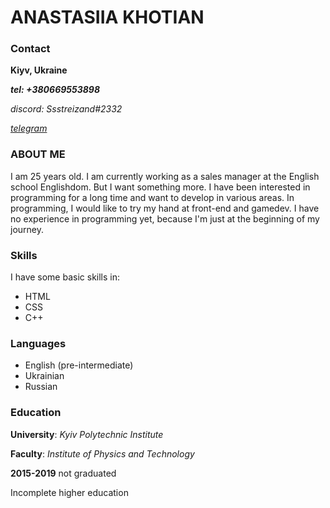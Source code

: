 # ANASTASIIA KHOTIAN

### Contact

**Kiyv, Ukraine**

***tel: +380669553898***

*discord: Ssstreizand#2332*

*[telegram](https://t.me/avadimovna)*

### ABOUT ME
I am 25 years old. I am currently working as a sales manager at the English school Englishdom. But I want something more. I have been interested in programming for a long time and want to develop in various areas. In programming, I would like to try my hand at front-end and gamedev. I have no experience in programming yet, because I'm just at the beginning of my journey.

### Skills
I have some basic skills in:

* HTML
* CSS
* C++

### Languages

* English (pre-intermediate)
* Ukrainian
* Russian

### Education

**University**: *Kyiv Polytechnic Institute*

**Faculty**: *Institute of Physics and Technology*

**2015-2019** not graduated

Incomplete higher education

